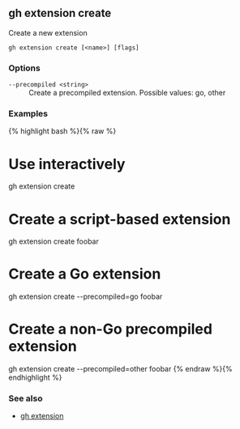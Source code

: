 

## gh extension create

Create a new extension

```
gh extension create [<name>] [flags]
```

### Options


<dl class="flags">
	<dt><code>--precompiled &lt;string&gt;</code></dt>
	<dd>Create a precompiled extension. Possible values: go, other</dd>
</dl>


### Examples

{% highlight bash %}{% raw %}
# Use interactively
gh extension create

# Create a script-based extension
gh extension create foobar

# Create a Go extension
gh extension create --precompiled=go foobar

# Create a non-Go precompiled extension
gh extension create --precompiled=other foobar
{% endraw %}{% endhighlight %}

### See also

* [gh extension](./gh_extension)
